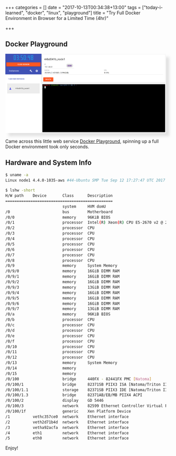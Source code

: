 +++
categories = []
date = "2017-10-13T00:34:38+13:00"
tags = ["today-i-learned", "docker", "linux", "playground"]
title = "Try Full Docker Environment in Browser for a Limited Time (4hr)"

+++

## Docker Playground

<img src="/images/til/til-play-with-docker.png" width="800" style="-webkit-box-shadow: 10px 10px 8px 0px rgba(156,156,156,0.27);-moz-box-shadow: 10px 10px 8px 0px rgba(156,156,156,0.27);box-shadow: 10px 10px 8px 0px rgba(156,156,156,0.27);">

Came across this little web service [Docker Playground](http://labs.play-with-docker.com/), spinning up a full Docker environment took only seconds.

## Hardware and System Info

```bash
$ uname -a
Linux node1 4.4.0-1035-aws #44-Ubuntu SMP Tue Sep 12 17:27:47 UTC 2017 x86_64 Linux
```

```bash
$ lshw -short
H/W path    Device       Class      Description
===============================================
                         system     HVM domU
/0                       bus        Motherboard
/0/0                     memory     96KiB BIOS
/0/1                     processor  Intel(R) Xeon(R) CPU E5-2670 v2 @ 2.50GHz
/0/2                     processor  CPU
/0/3                     processor  CPU
/0/4                     processor  CPU
/0/5                     processor  CPU
/0/6                     processor  CPU
/0/7                     processor  CPU
/0/8                     processor  CPU
/0/9                     memory     System Memory
/0/9/0                   memory     16GiB DIMM RAM
/0/9/1                   memory     16GiB DIMM RAM
/0/9/2                   memory     16GiB DIMM RAM
/0/9/3                   memory     13GiB DIMM RAM
/0/9/4                   memory     16GiB DIMM RAM
/0/9/5                   memory     16GiB DIMM RAM
/0/9/6                   memory     16GiB DIMM RAM
/0/9/7                   memory     13GiB DIMM RAM
/0/a                     memory     96KiB BIOS
/0/b                     processor  CPU
/0/c                     processor  CPU
/0/d                     processor  CPU
/0/e                     processor  CPU
/0/f                     processor  CPU
/0/10                    processor  CPU
/0/11                    processor  CPU
/0/12                    processor  CPU
/0/13                    memory     System Memory
/0/14                    memory
/0/15                    memory
/0/100                   bridge     440FX - 82441FX PMC [Natoma]
/0/100/1                 bridge     82371SB PIIX3 ISA [Natoma/Triton II]
/0/100/1.1               storage    82371SB PIIX3 IDE [Natoma/Triton II]
/0/100/1.3               bridge     82371AB/EB/MB PIIX4 ACPI
/0/100/2                 display    GD 5446
/0/100/3                 network    82599 Ethernet Controller Virtual Function
/0/100/1f                generic    Xen Platform Device
/1          vethc357ce0  network    Ethernet interface
/2          veth2d71b4d  network    Ethernet interface
/3          vetha92acfa  network    Ethernet interface
/4          eth1         network    Ethernet interface
/5          eth0         network    Ethernet interface
```

Enjoy!